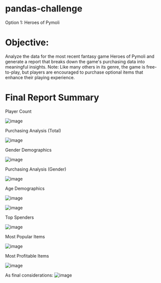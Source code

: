 # pandas-challenge
Option 1: Heroes of Pymoli

# Objective: 
Analyze the data for the most recent fantasy game Heroes of Pymoli and generate a report that breaks down the game's purchasing data into meaningful insights.
Note: Like many others in its genre, the game is free-to-play, but players are encouraged to purchase optional items that enhance their playing experience. 

# Final Report Summary
Player Count

![image](https://user-images.githubusercontent.com/80739270/115140728-9d4bfb00-9fed-11eb-9577-e0ac98f7e5b4.png)

Purchasing Analysis (Total)

![image](https://user-images.githubusercontent.com/80739270/115140750-b3f25200-9fed-11eb-9c5e-18d0196fe0a7.png)

Gender Demographics

![image](https://user-images.githubusercontent.com/80739270/115140770-d5533e00-9fed-11eb-8a77-79b4848e8607.png)

Purchasing Analysis (Gender)

![image](https://user-images.githubusercontent.com/80739270/115140797-f9168400-9fed-11eb-9f89-dac3414ff14c.png)

Age Demographics

![image](https://user-images.githubusercontent.com/80739270/115140889-6b876400-9fee-11eb-9c24-7a91510205fc.png)

![image](https://user-images.githubusercontent.com/80739270/115140911-78a45300-9fee-11eb-8fc0-3d416791fb31.png)

Top Spenders

![image](https://user-images.githubusercontent.com/80739270/115140924-8b1e8c80-9fee-11eb-9617-75381401483a.png)

Most Popular Items

![image](https://user-images.githubusercontent.com/80739270/115140934-970a4e80-9fee-11eb-9199-9e4a9c9ffcf7.png)

Most Profitable Items

![image](https://user-images.githubusercontent.com/80739270/115140945-abe6e200-9fee-11eb-8002-adaadde17449.png)


As final considerations:
![image](https://user-images.githubusercontent.com/80739270/115140993-f8cab880-9fee-11eb-8f7b-8b5d8c21775f.png)

